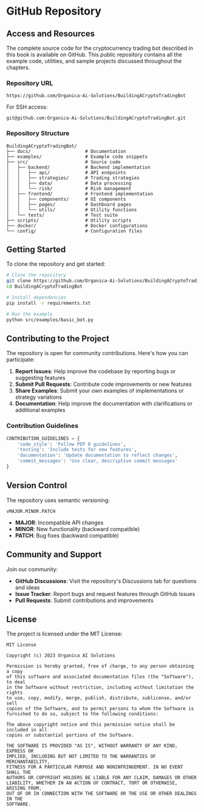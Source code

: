 # GitHub Repository

## Access and Resources

The complete source code for the cryptocurrency trading bot described in this book is available on GitHub. This public repository contains all the example code, utilities, and sample projects discussed throughout the chapters.

### Repository URL
```
https://github.com/Organica-Ai-Solutions/BuildingACryptoTradingBot
```

For SSH access:
```
git@github.com:Organica-Ai-Solutions/BuildingACryptoTradingBot.git
```

### Repository Structure

```
BuildingACryptoTradingBot/
├── docs/                    # Documentation
├── examples/                # Example code snippets
├── src/                     # Source code
│   ├── backend/             # Backend implementation
│   │   ├── api/             # API endpoints
│   │   ├── strategies/      # Trading strategies
│   │   ├── data/            # Data processing
│   │   └── risk/            # Risk management
│   ├── frontend/            # Frontend implementation
│   │   ├── components/      # UI components
│   │   ├── pages/           # Dashboard pages
│   │   └── utils/           # Utility functions
│   └── tests/               # Test suite
├── scripts/                 # Utility scripts
├── docker/                  # Docker configurations
└── config/                  # Configuration files
```

## Getting Started

To clone the repository and get started:

```bash
# Clone the repository
git clone https://github.com/Organica-Ai-Solutions/BuildingACryptoTradingBot.git
cd BuildingACryptoTradingBot

# Install dependencies
pip install -r requirements.txt

# Run the example
python src/examples/basic_bot.py
```

## Contributing to the Project

The repository is open for community contributions. Here's how you can participate:

1. **Report Issues**: Help improve the codebase by reporting bugs or suggesting features
2. **Submit Pull Requests**: Contribute code improvements or new features
3. **Share Examples**: Submit your own examples of implementations or strategy variations
4. **Documentation**: Help improve the documentation with clarifications or additional examples

### Contribution Guidelines

```python
CONTRIBUTION_GUIDELINES = {
    'code_style': 'Follow PEP 8 guidelines',
    'testing': 'Include tests for new features',
    'documentation': 'Update documentation to reflect changes',
    'commit_messages': 'Use clear, descriptive commit messages'
}
```

## Version Control

The repository uses semantic versioning:

```
vMAJOR.MINOR.PATCH
```

- **MAJOR**: Incompatible API changes
- **MINOR**: New functionality (backward compatible)
- **PATCH**: Bug fixes (backward compatible)

## Community and Support

Join our community:

- **GitHub Discussions**: Visit the repository's Discussions tab for questions and ideas
- **Issue Tracker**: Report bugs and request features through GitHub Issues
- **Pull Requests**: Submit contributions and improvements

## License

The project is licensed under the MIT License:

```
MIT License

Copyright (c) 2023 Organica AI Solutions

Permission is hereby granted, free of charge, to any person obtaining a copy
of this software and associated documentation files (the "Software"), to deal
in the Software without restriction, including without limitation the rights
to use, copy, modify, merge, publish, distribute, sublicense, and/or sell
copies of the Software, and to permit persons to whom the Software is
furnished to do so, subject to the following conditions:

The above copyright notice and this permission notice shall be included in all
copies or substantial portions of the Software.

THE SOFTWARE IS PROVIDED "AS IS", WITHOUT WARRANTY OF ANY KIND, EXPRESS OR
IMPLIED, INCLUDING BUT NOT LIMITED TO THE WARRANTIES OF MERCHANTABILITY,
FITNESS FOR A PARTICULAR PURPOSE AND NONINFRINGEMENT. IN NO EVENT SHALL THE
AUTHORS OR COPYRIGHT HOLDERS BE LIABLE FOR ANY CLAIM, DAMAGES OR OTHER
LIABILITY, WHETHER IN AN ACTION OF CONTRACT, TORT OR OTHERWISE, ARISING FROM,
OUT OF OR IN CONNECTION WITH THE SOFTWARE OR THE USE OR OTHER DEALINGS IN THE
SOFTWARE.
``` 